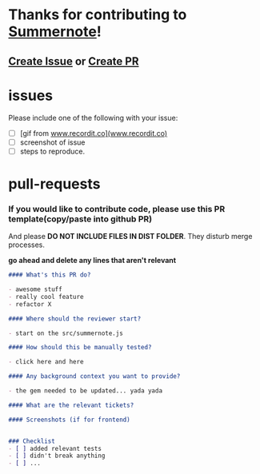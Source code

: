 # Thanks for contributing to [Summernote](http://summernote.org)!

## [Create Issue](#issues) or [Create PR](#pull-requests)


# issues

Please include one of the following with your issue:

- [ ] [gif from www.recordit.co](www.recordit.co)
- [ ] screenshot of issue
- [ ] steps to reproduce.

# pull-requests

### If you would like to contribute code, please use this PR template(copy/paste into github PR)
And please **DO NOT INCLUDE FILES IN DIST FOLDER**. They disturb merge processes.

**go ahead and delete any lines that aren't relevant**

```markdown
#### What's this PR do?

- awesome stuff
- really cool feature
- refactor X

#### Where should the reviewer start?

- start on the src/summernote.js

#### How should this be manually tested?

- click here and here

#### Any background context you want to provide?

- the gem needed to be updated... yada yada

#### What are the relevant tickets?

#### Screenshots (if for frontend)


### Checklist
- [ ] added relevant tests
- [ ] didn't break anything
- [ ] ...

```
